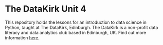 # The DataKirk Unit 4

This repository holds the lessons for an introduction to data science in Python, taught at The DataKirk, Edinburgh. The DataKirk is a non-profit data literacy and data analytics club based in Edinburgh, UK. Find out more information [here](https://www.thedatakirk.org.uk/). 



